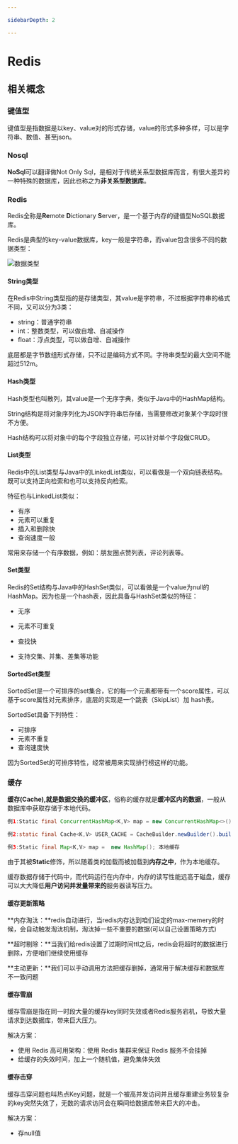 ```yaml
---

sidebarDepth: 2

---
```


# Redis

## 相关概念

### 键值型

键值型是指数据是以key、value对的形式存储，value的形式多种多样，可以是字符串、数值、甚至json。

### Nosql

**NoSql**可以翻译做Not Only Sql，是相对于传统关系型数据库而言，有很大差异的一种特殊的数据库，因此也称之为**非关系型数据库**。

### Redis

Redis全称是**Re**mote  **D**ictionary **S**erver，是一个基于内存的键值型NoSQL数据库。

Redis是典型的key-value数据库，key一般是字符串，而value包含很多不同的数据类型：

![数据类型](https://picture.yan-test.asia/8tli2o9.png)

#### String类型

在Redis中String类型指的是存储类型，其value是字符串，不过根据字符串的格式不同，又可以分为3类：

* string：普通字符串
* int：整数类型，可以做自增、自减操作
* float：浮点类型，可以做自增、自减操作

底层都是字节数组形式存储，只不过是编码方式不同。字符串类型的最大空间不能超过512m。

#### Hash类型

Hash类型也叫散列，其value是一个无序字典，类似于Java中的HashMap结构。

String结构是将对象序列化为JSON字符串后存储，当需要修改对象某个字段时很不方便。

Hash结构可以将对象中的每个字段独立存储，可以针对单个字段做CRUD。

#### List类型

Redis中的List类型与Java中的LinkedList类似，可以看做是一个双向链表结构。既可以支持正向检索和也可以支持反向检索。

特征也与LinkedList类似：

* 有序
* 元素可以重复
* 插入和删除快
* 查询速度一般

常用来存储一个有序数据，例如：朋友圈点赞列表，评论列表等。

#### Set类型

Redis的Set结构与Java中的HashSet类似，可以看做是一个value为null的HashMap。因为也是一个hash表，因此具备与HashSet类似的特征：

* 无序

* 元素不可重复

* 查找快

* 支持交集、并集、差集等功能

#### SortedSet类型

SortedSet是一个可排序的set集合，它的每一个元素都带有一个score属性，可以基于score属性对元素排序，底层的实现是一个跳表（SkipList）加 hash表。

SortedSet具备下列特性：

* 可排序
* 元素不重复
* 查询速度快

因为SortedSet的可排序特性，经常被用来实现排行榜这样的功能。

### 缓存

**缓存(**Cache),就是数据交换的**缓冲区**，俗称的缓存就是**缓冲区内的数据**，一般从数据库中获取存储于本地代码。

```java
例1:Static final ConcurrentHashMap<K,V> map = new ConcurrentHashMap<>(); 本地用于高并发

例2:static final Cache<K,V> USER_CACHE = CacheBuilder.newBuilder().build(); 用于redis等缓存

例3:Static final Map<K,V> map =  new HashMap(); 本地缓存
```

由于其被**Static**修饰，所以随着类的加载而被加载到**内存之中**，作为本地缓存。

缓存数据存储于代码中，而代码运行在内存中，内存的读写性能远高于磁盘，缓存可以大大降低**用户访问并发量带来的**服务器读写压力。

#### 缓存更新策略

**内存淘汰：**redis自动进行，当redis内存达到咱们设定的max-memery的时候，会自动触发淘汰机制，淘汰掉一些不重要的数据(可以自己设置策略方式)

**超时剔除：**当我们给redis设置了过期时间ttl之后，redis会将超时的数据进行删除，方便咱们继续使用缓存

**主动更新：**我们可以手动调用方法把缓存删掉，通常用于解决缓存和数据库不一致问题

#### 缓存雪崩

缓存雪崩是指在同一时段大量的缓存key同时失效或者Redis服务宕机，导致大量请求到达数据库，带来巨大压力。

解决方案：

* 使用 Redis 高可用架构：使用 Redis 集群来保证 Redis 服务不会挂掉
* 给缓存的失效时间，加上一个随机值，避免集体失效

#### 缓存击穿

缓存击穿问题也叫热点Key问题，就是一个被高并发访问并且缓存重建业务较复杂的key突然失效了，无数的请求访问会在瞬间给数据库带来巨大的冲击。

解决方案：

* 存null值
